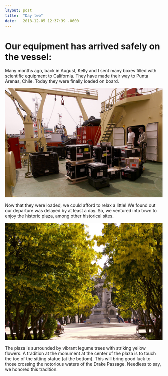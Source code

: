```yaml
---
layout: post
title:  "Day two"
date:   2018-12-05 12:37:39 -0600
---
```

# Our equipment has arrived safely on the vessel: 
Many months ago, back in August, Kelly and I sent many boxes filled with scientific equipment to California. They have made their way to Punta Arenas, Chile. Today they were finally loaded on board. 

![Loaded!](/assets/blog_photos/181205/p1060057.jpg)

Now that they were loaded, we could afford to relax a little! We found out our departure was delayed by at least a day. So, we ventured into town to enjoy the historic plaza, among other historical sites.

![Plaza!](/assets/blog_photos/181205/p1060074.jpg)

The plaza is surrounded by vibrant legume trees with striking yellow flowers. A tradition at the monument at the center of the plaza is to touch the toe of the sitting statue (at the bottom). This will bring good luck to those crossing the notorious waters of the Drake Passage. Needless to say, we honored this tradition.
